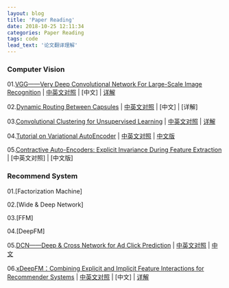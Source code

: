 ```yaml
---
layout: blog
title: 'Paper Reading'
date: 2018-10-25 12:11:34
categories: Paper Reading
tags: code
lead_text: '论文翻译理解'
---
```


### Computer Vision
01.[VGG——Very Deep Convolutional Network For Large-Scale Image Recognition](http://xueshu.baidu.com/s?wd=paperuri%3A%282801f41808e377a1897a3887b6758c59%29&filter=sc_long_sign&tn=SE_xueshusource_2kduw22v&sc_vurl=http%3A%2F%2Farxiv.org%2Fabs%2F1409.1556&ie=utf-8&sc_us=4549459500002107255)  | [中英文对照](http://blog.csdn.net/roguesir/article/details/77470043) | [中文] | [详解](http://blog.csdn.net/roguesir/article/details/77945732)

02.[Dynamic Routing Between Capsules](https://arxiv.org/abs/1710.09829) | [中英文对照](https://blog.csdn.net/roguesir/article/details/79681904) | [中文] | [详解]

03.[Convolutional Clustering for Unsupervised Learning](https://arxiv.org/abs/1511.06241) | [中英文对照](http://blog.csdn.net/roguesir/article/details/72842958) | [详解](http://blog.csdn.net/roguesir/article/details/73681885)

04.[Tutorial on Variational AutoEncoder](https://arxiv.org/abs/1606.05908v1) | [中英文对照](https://blog.csdn.net/roguesir/article/details/81319670) | [中文版](https://blog.csdn.net/roguesir/article/details/81319824)

05.[Contractive Auto-Encoders: Explicit Invariance During Feature Extraction](http://www-labs.iro.umontreal.ca/~vincentp/Publications/contractive_autoencoder_icml2011.pdf) | [中英文对照] | [中文版]

### Recommend System
01.[Factorization Machine]

02.[Wide & Deep Network]

03.[FFM]

04.[DeepFM]

05.[DCN——Deep & Cross Network for Ad Click Prediction]() | [中英文对照](https://blog.csdn.net/roguesir/article/details/79763204) | [中文](https://blog.csdn.net/roguesir/article/details/79777635)

06.[xDeepFM：Combining Explicit and Implicit Feature Interactions for Recommender Systems](https://arxiv.org/abs/1803.05170) | [中英文对照](https://blog.csdn.net/roguesir/article/details/80106672) | [中文] | [详解](https://blog.csdn.net/roguesir/article/details/80106672)

